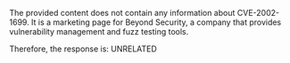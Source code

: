 The provided content does not contain any information about CVE-2002-1699. It is a marketing page for Beyond Security, a company that provides vulnerability management and fuzz testing tools.

Therefore, the response is: UNRELATED
